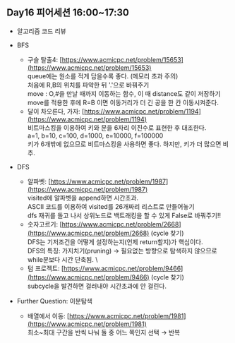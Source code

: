 ## Day16 피어세션 16:00~17:30

- 알고리즘 코드 리뷰
- BFS
    - 구슬 탈출4: [https://www.acmicpc.net/problem/15653](https://www.acmicpc.net/problem/15653) \
    queue에는 원소를 적게 담을수록 좋다. (메모리 초과 주의) \
    처음에 R,B의 위치를 파악한 뒤 '.'으로 바꿔주기 \
    move : O,#을 만날 때까지 이동하는 함수, 이 때 distance도 같이 저장하기 \
    move를 적용한 후에 R=B 이면 이동거리가 더 긴 공을 한 칸 이동시켜준다. 
    - 달이 차오른다, 가자: [https://www.acmicpc.net/problem/1194](https://www.acmicpc.net/problem/1194) \
    비트마스킹을 이용하여 키와 문을 6자리 이진수로 표현한 후 대조한다. \
    a=1, b=10, c=100, d=1000, e=10000, f=100000 \
    키가 6개밖에 없으므로 비트마스킹을 사용하면 좋다. 하지만, 키가 더 많으면 비추. 

- DFS
    - 알파벳: [https://www.acmicpc.net/problem/1987](https://www.acmicpc.net/problem/1987) \
    visited에 알파벳을 append하면 시간초과. \
    ASCII 코드를 이용하여 visited를 26개짜리 리스트로 만들어놓기 \
    dfs 재귀를 돌고 나서 상위노드로 백트래킹을 할 수 있게 False로 바꿔주기!! 
    - 숫자고르기: [https://www.acmicpc.net/problem/2668](https://www.acmicpc.net/problem/2668) (cycle 찾기) \
    DFS는 기저조건을 어떻게 설정하는지(언제 return할지)가 핵심이다. \
    DFS의 특징: 가지치기(pruning) → 필요없는 방향으로 탐색하지 않으므로 while문보다 시간 단축됨. \
    - 텀 프로젝트: [https://www.acmicpc.net/problem/9466](https://www.acmicpc.net/problem/9466) (cycle 찾기) \
    subcycle을 발견하면 걸러내야 시간초과에 안 걸린다. 

- Further Question: 이분탐색
    - 배열에서 이동: [https://www.acmicpc.net/problem/1981](https://www.acmicpc.net/problem/1981) \
    최소~최대 구간을 반씩 나눠 둘 중 어느 쪽인지 선택 → 반복 
